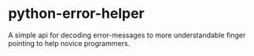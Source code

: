 # python-error-helper
A simple api for decoding error-messages to more understandable finger pointing to help novice programmers.
